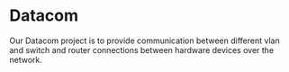 # Datacom
Our Datacom project is to provide communication between different vlan and switch and router connections between hardware devices over the network.
